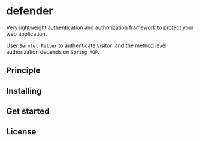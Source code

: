 # defender
Very lightweight authentication and authorization framework to protect your web application.

User `Servlet Filter` to authenticate visitor ,and the method level authorization depends on `Spring AOP`.

## Principle


## Installing


## Get started


## License



